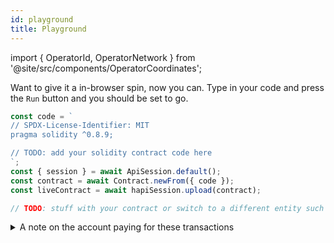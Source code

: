 ```yaml
---
id: playground
title: Playground
---
```


import { OperatorId, OperatorNetwork } from '@site/src/components/OperatorCoordinates';

Want to give it a in-browser spin, now you can. Type in your code and press the `Run` button and you should be set to go.

```js live=true containerKey=live_from_code
const code = `
// SPDX-License-Identifier: MIT
pragma solidity ^0.8.9;

// TODO: add your solidity contract code here
`;
const { session } = await ApiSession.default();
const contract = await Contract.newFrom({ code });
const liveContract = await hapiSession.upload(contract);

// TODO: stuff with your contract or switch to a different entity such as a token or Json ...
```

<details>
  <summary>A note on the account paying for these transactions</summary>

Please be considerate with the transactions that you run as to also give others the opportunity to play and learn. By default, the session will be operated by <OperatorId /> on the <OperatorNetwork /> network. We strive to keep a working balance on it, but if we can't keep up with the usage, you might experience failed transactions due to insufficient funds. If this happens you can also
use your own hedera account to pay for them. [Hedera's Portal](https://portal.hedera.com/) is the best and easiest way to start out in this scenario.

Once available, you can create a session using your account like so:

```json
const { session } = await ApiSession.default({
  wallet: {
    sdk: {
      operatorId: <Your operator account id>
      operatorKey: <Your operator private key>
    }
  },
  network: {
    name: testnet / previewnet / customnet
  }
});
```

To find out more configuration options, head over to our [configuration page](configuration.md).

</details>